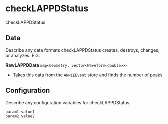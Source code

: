 # checkLAPPDStatus

checkLAPPDStatus

## Data

Describe any data formats checkLAPPDStatus creates, destroys, changes, or analyzes. E.G.

**RawLAPPDData** `map<Geometry, vector<Waveform<double>>>`
* Takes this data from the `ANNIEEvent` store and finds the number of peaks


## Configuration

Describe any configuration variables for checkLAPPDStatus.

```
param1 value1
param2 value2
```
